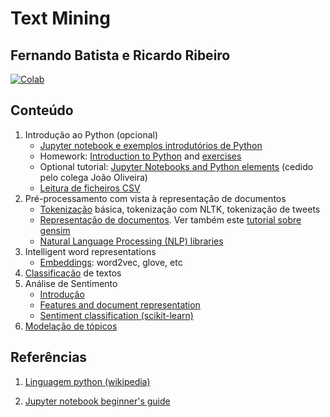 # Text Mining
## Fernando Batista e Ricardo Ribeiro

[![Colab](https://colab.research.google.com/assets/colab-badge.svg)](https://colab.research.google.com/github/fmmb/Text-Mining/blob/main/aulas.ipynb)

## Conteúdo

1. Introdução ao Python (opcional)
    * [Jupyter notebook e exemplos introdutórios de Python](./aulas/jupyter_notebooks.ipynb)
    * Homework: [Introduction to Python](./aulas/01-intro-python.ipynb) and [exercises](./aulas/01-intro-python-hw.ipynb)
    * Optional tutorial: [Jupyter Notebooks and Python elements](ABD_tutorial/Tutorial.ipynb) (cedido pelo colega João Oliveira)
    * [Leitura de ficheiros CSV](./aulas/read_csv_files.ipynb)
2. Pré-processamento com vista à representação de documentos
    * [Tokenização](./aulas/tokenization.ipynb) básica, tokenização com NLTK, tokenização de tweets
    * [Representação de documentos](./aulas/document_representation.ipynb). Ver também este [tutorial sobre gensim](./aulas/gensim_corpora_and_vector_spaces.ipynb)
    * [Natural Language Processing (NLP) libraries](./aulas/nlp_tm_python.ipynb)
3. Intelligent word representations
    * [Embeddings](./aulas/embeddings.ipynb): word2vec, glove, etc
4. [Classificação](./aulas/classificacao.ipynb) de textos
5. Análise de Sentimento
    * [Introdução](./aulas/SA-intro.ipynb)
    * [Features and document representation](./aulas/SA-features.ipynb)
    * [Sentiment classification (scikit-learn)](./aulas/SA-sklearn.ipynb)
6. [Modelação de tópicos](./aulas/Topic_Modelling.ipynb)

## Referências

1. [Linguagem python (wikipedia)](https://en.wikipedia.org/wiki/Python_%28programming_language%29)

2. [Jupyter notebook beginner's guide](http://jupyter-notebook-beginner-guide.readthedocs.org/en/latest/)